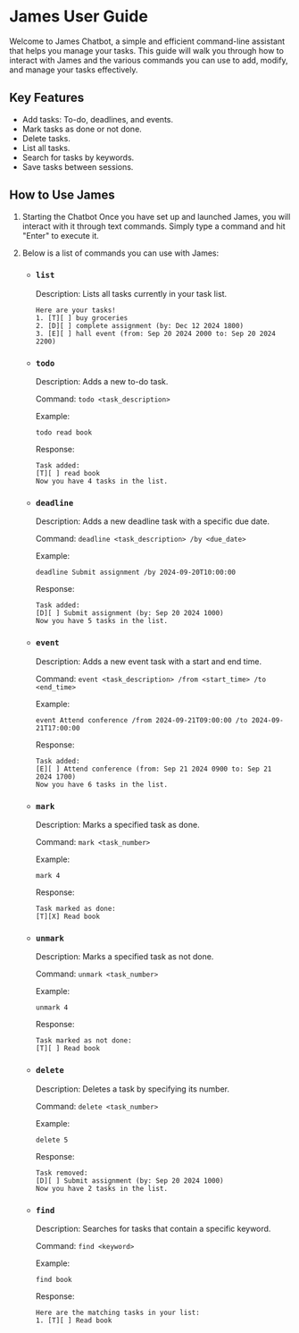 # James User Guide

Welcome to James Chatbot, a simple and efficient command-line assistant that helps you manage your tasks. 
This guide will walk you through how to interact with James and the various commands you can use to add, modify, 
and manage your tasks effectively.

## Key Features
- Add tasks: To-do, deadlines, and events.
- Mark tasks as done or not done.
- Delete tasks.
- List all tasks.
- Search for tasks by keywords.
- Save tasks between sessions.

## How to Use James
1. Starting the Chatbot
   Once you have set up and launched James, you will interact with it through text commands. Simply type a command and hit "Enter" to execute it.


2. Below is a list of commands you can use with James:
   - ### `list`

        Description: Lists all tasks currently in your task list.
        ```
        Here are your tasks!
        1. [T][ ] buy groceries
        2. [D][ ] complete assignment (by: Dec 12 2024 1800)
        3. [E][ ] hall event (from: Sep 20 2024 2000 to: Sep 20 2024 2200)
        ```
   - ### `todo`

        Description: Adds a new to-do task.
   
        Command: `todo <task_description>`

        Example: 
   
        ```
        todo read book
        ```
     
        Response:
   
        ```
        Task added:
        [T][ ] read book
        Now you have 4 tasks in the list.
        ```
   - ### `deadline`

        Description: Adds a new deadline task with a specific due date.

        Command: `deadline <task_description> /by <due_date>`

        Example:

        ```
        deadline Submit assignment /by 2024-09-20T10:00:00
        ```
     
        Response:

        ```
        Task added:
        [D][ ] Submit assignment (by: Sep 20 2024 1000)
        Now you have 5 tasks in the list.
        ```
   - ### `event`

        Description: Adds a new event task with a start and end time. 

        Command: `event <task_description> /from <start_time> /to <end_time>`

        Example:
        ```
        event Attend conference /from 2024-09-21T09:00:00 /to 2024-09-21T17:00:00
        ```
     
        Response:
        ```
        Task added:
        [E][ ] Attend conference (from: Sep 21 2024 0900 to: Sep 21 2024 1700)
        Now you have 6 tasks in the list.
        ```
   - ### `mark`

        Description: Marks a specified task as done.

        Command: `mark <task_number>`

        Example:
        ```
        mark 4
        ```
     
        Response:
        ```
        Task marked as done:
        [T][X] Read book
        ```
   - ### `unmark`

        Description: Marks a specified task as not done.

        Command: `unmark <task_number>`

        Example:
        ```
        unmark 4
        ```
     
        Response:
        ```
        Task marked as not done:
        [T][ ] Read book
        ```
   - ### `delete`

        Description: Deletes a task by specifying its number.

        Command: `delete <task_number>`

        Example:
        ```
        delete 5
        ```
     
        Response:
        ```
        Task removed:
        [D][ ] Submit assignment (by: Sep 20 2024 1000)
        Now you have 2 tasks in the list.
        ```
   - ### `find`

        Description: Searches for tasks that contain a specific keyword.

        Command: `find <keyword>`

        Example:
        ```
        find book
        ```
        Response:
        ```
        Here are the matching tasks in your list:
        1. [T][ ] Read book
        ```
     
     

        
   
   
